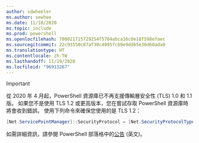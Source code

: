 ```yaml
---
author: sdwheeler
ms.author: sewhee
ms.date: 11/18/2020
ms.topic: include
ms.prod: powershell
ms.openlocfilehash: 700021715729254f5704abca16c0e18f598efaec
ms.sourcegitcommit: 22c93550c87af30c4895fcb9e9dd65e30d60ada0
ms.translationtype: HT
ms.contentlocale: zh-TW
ms.lasthandoff: 11/19/2020
ms.locfileid: "96913267"
---
```

> [!IMPORTANT]
> 從 2020 年 4 月起，PowerShell 資源庫已不再支援傳輸層安全性 (TLS) 1.0 和 1.1 版。 如果您不是使用 TLS 1.2 或更高版本，您在嘗試存取 PowerShell 資源庫時將會收到錯誤。 使用下列命令來確保您使用的是 TLS 1.2：
>
> ```powershell
> [Net.ServicePointManager]::SecurityProtocol = [Net.SecurityProtocolType]::Tls12
> ```
>
> 如需詳細資訊，請參閱 PowerShell 部落格中的[公告](https://devblogs.microsoft.com/powershell/powershell-gallery-tls-support/) \(英文\)。
